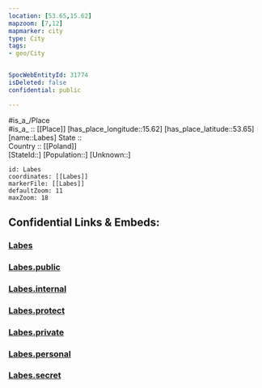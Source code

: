 ```yaml
---
location: [53.65,15.62] 
mapzoom: [7,12] 
mapmarker: city 
type: City
tags:
- geo/City


SpocWebEntityId: 31774
isDeleted: false
confidential: public

---
```

#is_a_/Place  
#is_a_ :: [[Place]] 
[has_place_longitude::15.62] 
[has_place_latitude::53.65] 
[name::Labes] 
State ::  
Country :: [[Poland]]  
[StateId::] 
[Population::] 
[Unknown::] 


```leaflet
id: Labes
coordinates: [[Labes]] 
markerFile: [[Labes]] 
defaultZoom: 11 
maxZoom: 18
```


## Confidential Links & Embeds: 

### [Labes](/_Standards/Earth/Continent/Europe/Europe~East/Poland/Provinces~Poland/West_Pomeranian/City/Labes.md) 

### [Labes.public](/_public/Earth/Continent/Europe/Europe~East/Poland/Provinces~Poland/West_Pomeranian/City/Labes.public.md) 

### [Labes.internal](/_internal/Earth/Continent/Europe/Europe~East/Poland/Provinces~Poland/West_Pomeranian/City/Labes.internal.md) 

### [Labes.protect](/_protect/Earth/Continent/Europe/Europe~East/Poland/Provinces~Poland/West_Pomeranian/City/Labes.protect.md) 

### [Labes.private](/_private/Earth/Continent/Europe/Europe~East/Poland/Provinces~Poland/West_Pomeranian/City/Labes.private.md) 

### [Labes.personal](/_personal/Earth/Continent/Europe/Europe~East/Poland/Provinces~Poland/West_Pomeranian/City/Labes.personal.md) 

### [Labes.secret](/_secret/Earth/Continent/Europe/Europe~East/Poland/Provinces~Poland/West_Pomeranian/City/Labes.secret.md)


